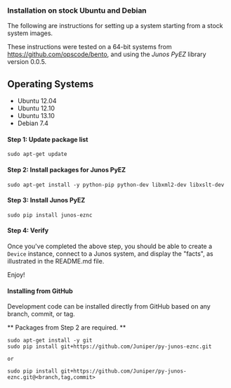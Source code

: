 ### Installation on stock Ubuntu and Debian

The following are instructions for setting up a system starting from a stock system images.

These instructions were tested on a 64-bit systems from https://github.com/opscode/bento, and using the _Junos PyEZ_ library version 0.0.5.

Operating Systems
---------------
- Ubuntu 12.04
- Ubuntu 12.10
- Ubuntu 13.10
- Debian 7.4


#### Step 1: Update package list

	sudo apt-get update

#### Step 2: Install packages for Junos PyEZ

    sudo apt-get install -y python-pip python-dev libxml2-dev libxslt-dev
	
#### Step 3: Install Junos PyEZ

    sudo pip install junos-eznc
    
#### Step 4: Verify 

Once you've completed the above step, you should be able to create a `Device` instance, connect to a Junos system, and display the "facts", as illustrated in the README.md file.

Enjoy!


#### Installing from GitHub

Development code can be installed directly from GitHub based on any branch, commit, or tag.

** Packages from Step 2 are required. **

    sudo apt-get install -y git
	sudo pip install git+https://github.com/Juniper/py-junos-eznc.git
	
	or
	
	sudo pip install git+https://github.com/Juniper/py-junos-eznc.git@<branch,tag,commit>
